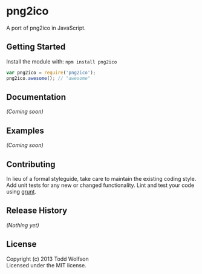 # png2ico

A port of png2ico in JavaScript.

## Getting Started
Install the module with: `npm install png2ico`

```javascript
var png2ico = require('png2ico');
png2ico.awesome(); // "awesome"
```

## Documentation
_(Coming soon)_

## Examples
_(Coming soon)_

## Contributing
In lieu of a formal styleguide, take care to maintain the existing coding style. Add unit tests for any new or changed functionality. Lint and test your code using [grunt](https://github.com/gruntjs/grunt).

## Release History
_(Nothing yet)_

## License
Copyright (c) 2013 Todd Wolfson  
Licensed under the MIT license.
